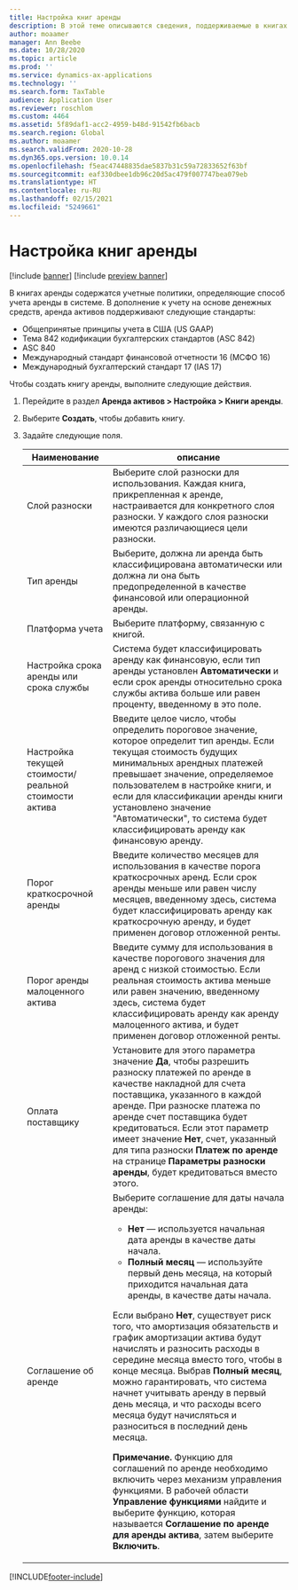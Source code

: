 ```yaml
---
title: Настройка книг аренды
description: В этой теме описываются сведения, поддерживаемые в книгах аренды. В книгах аренды содержатся учетные политики, определяющие способ учета аренды в системе.
author: moaamer
manager: Ann Beebe
ms.date: 10/28/2020
ms.topic: article
ms.prod: ''
ms.service: dynamics-ax-applications
ms.technology: ''
ms.search.form: TaxTable
audience: Application User
ms.reviewer: roschlom
ms.custom: 4464
ms.assetid: 5f89daf1-acc2-4959-b48d-91542fb6bacb
ms.search.region: Global
ms.author: moaamer
ms.search.validFrom: 2020-10-28
ms.dyn365.ops.version: 10.0.14
ms.openlocfilehash: f5eac47448835dae5837b31c59a72833652f63bf
ms.sourcegitcommit: eaf330dbee1db96c20d5ac479f007747bea079eb
ms.translationtype: HT
ms.contentlocale: ru-RU
ms.lasthandoff: 02/15/2021
ms.locfileid: "5249661"
---
```

# <a name="set-up-lease-books"></a>Настройка книг аренды

[!include [banner](../includes/banner.md)]
[!include [preview banner](../includes/preview-banner.md)]

В книгах аренды содержатся учетные политики, определяющие способ учета аренды в системе. В дополнение к учету на основе денежных средств, аренда активов поддерживают следующие стандарты:

- Общепринятые принципы учета в США (US GAAP)
- Тема 842 кодификации бухгалтерских стандартов (ASC 842)
- ASC 840
- Международный стандарт финансовой отчетности 16 (МСФО 16)
- Международный бухгалтерский стандарт 17 (IAS 17)

Чтобы создать книгу аренды, выполните следующие действия.

1. Перейдите в раздел **Аренда активов \> Настройка \> Книги аренды**.
2. Выберите **Создать**, чтобы добавить книгу.
3. Задайте следующие поля.

    | Наименование                                     | описание |
    |------------------------------------------|-------------|
    | Слой разноски                            | Выберите слой разноски для использования. Каждая книга, прикрепленная к аренде, настраивается для конкретного слоя разноски. У каждого слоя разноски имеются различающиеся цели разноски. |
    | Тип аренды                               | Выберите, должна ли аренда быть классифицирована автоматически или должна ли она быть предопределенной в качестве финансовой или операционной аренды. |
    | Платформа учета                     | Выберите платформу, связанную с книгой. |
    | Настройка срока аренды или срока службы          | Система будет классифицировать аренду как финансовую, если тип аренды установлен **Автоматически** и если срок аренды относительно срока службы актива больше или равен проценту, введенному в это поле.  |
    | Настройка текущей стоимости/реальной стоимости актива   | Введите целое число, чтобы определить пороговое значение, которое определит тип аренды. Если текущая стоимость будущих минимальных арендных платежей превышает значение, определяемое пользователем в настройке книги, и если для классификации аренды книги установлено значение "Автоматически", то система будет классифицировать аренду как финансовую аренду. |
    | Порог краткосрочной аренды                     | Введите количество месяцев для использования в качестве порога краткосрочных аренд. Если срок аренды меньше или равен числу месяцев, введенному здесь, система будет классифицировать аренду как краткосрочную аренду, и будет применен договор отложенной ренты. |
    | Порог аренды малоценного актива                      | Введите сумму для использования в качестве порогового значения для аренд с низкой стоимостью. Если реальная стоимость актива меньше или равен значению, введенному здесь, система будет классифицировать аренду как аренду малоценного актива, и будет применен договор отложенной ренты. |
    | Оплата поставщику                            | Установите для этого параметра значение **Да**, чтобы разрешить разноску платежей по аренде в качестве накладной для счета поставщика, указанного в каждой аренде. При разноске платежа по аренде счет поставщика будет кредитоваться. Если этот параметр имеет значение **Нет**, счет, указанный для типа разноски **Платеж по аренде** на странице **Параметры разноски аренды**, будет кредитоваться вместо этого. |
    | Соглашение об аренде                       | Выберите соглашение для даты начала аренды:<ul><li><b>Нет</b> — используется начальная дата аренды в качестве даты начала.</li><li><b>Полный месяц</b> — используйте первый день месяца, на который приходится начальная дата аренды, в качестве даты начала.</li></ul><p>Если выбрано <b>Нет</b>, существует риск того, что амортизация обязательств и график амортизации актива будут начислять и разносить расходы в середине месяца вместо того, чтобы в конце месяца. Выбрав <b>Полный месяц</b>, можно гарантировать, что система начнет учитывать аренду в первый день месяца, и что расходы всего месяца будут начисляться и разноситься в последний день месяца.</p><p><strong>Примечание.</strong> Функцию для соглашений по аренде необходимо включить через механизм управления функциями. В рабочей области <b>Управление функциями</b> найдите и выберите функцию, которая называется <b>Соглашение по аренде для аренды актива</b>, затем выберите <b>Включить</b>.</p> |


[!INCLUDE[footer-include](../../includes/footer-banner.md)]